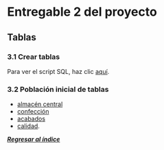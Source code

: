 # Entregable 2 del proyecto
## Tablas
### 3.1 Crear tablas

Para ver el script SQL, haz clic [aquí](dbd-vircatex.sql).

### 3.2 Población inicial de tablas

- [almacén central](querys%20pobladoras/Almacén_Central.sql)
- [confección](querys%20pobladoras/confeccion.sql)
- [acabados](querys%20pobladoras/acabados.sql)
- [calidad](querys%20pobladoras/calidad.sql).

***[Regresar al índice](../README.md)***
